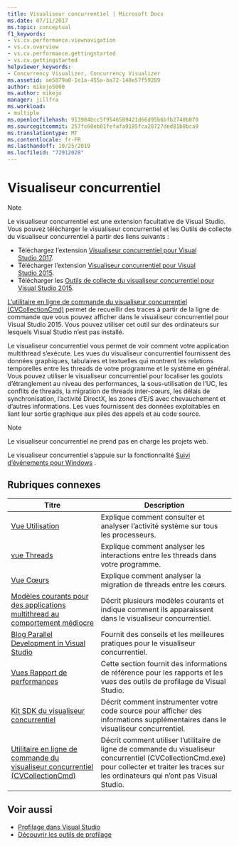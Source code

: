 ```yaml
---
title: Visualiseur concurrentiel | Microsoft Docs
ms.date: 07/11/2017
ms.topic: conceptual
f1_keywords:
- vs.cv.performance.viewnavigation
- vs.cv.overview
- vs.cv.performance.gettingstarted
- vs.cv.gettingstarted
helpviewer_keywords:
- Concurrency Visualizer, Concurrency Visualizer
ms.assetid: ae5879a0-1e1a-455a-ba72-148e57f59289
author: mikejo5000
ms.author: mikejo
manager: jillfra
ms.workload:
- multiple
ms.openlocfilehash: 913984bcc5f9546589421d66d95b6bfb2740b870
ms.sourcegitcommit: 257fc60eb01fefafa9185fca28727ded81b8bca9
ms.translationtype: MT
ms.contentlocale: fr-FR
ms.lasthandoff: 10/25/2019
ms.locfileid: "72912028"
---
```

# <a name="concurrency-visualizer"></a>Visualiseur concurrentiel

> [!NOTE]
> Le visualiseur concurrentiel est une extension facultative de Visual Studio. Vous pouvez télécharger le visualiseur concurrentiel et les Outils de collecte du visualiseur concurrentiel à partir des liens suivants :
>
> - Téléchargez l’extension [Visualiseur concurrentiel pour Visual Studio 2017](https://marketplace.visualstudio.com/items?itemName=VisualStudioProductTeam.ConcurrencyVisualizer2017#overview).
> - Télécharger l’extension [Visualiseur concurrentiel pour Visual Studio 2015](https://marketplace.visualstudio.com/items?itemName=Diagnostics.ConcurrencyVisualizerforVisualStudio2015).
> - Télécharger les [Outils de collecte du visualiseur concurrentiel pour Visual Studio 2015](https://www.microsoft.com/download/details.aspx?id=49103).
>
> [L’utilitaire en ligne de commande du visualiseur concurrentiel (CVCollectionCmd)](../profiling/concurrency-visualizer-command-line-utility-cvcollectioncmd.md) permet de recueillir des traces à partir de la ligne de commande que vous pouvez afficher dans le visualiseur concurrentiel pour Visual Studio 2015. Vous pouvez utiliser cet outil sur des ordinateurs sur lesquels Visual Studio n’est pas installé.

Le visualiseur concurrentiel vous permet de voir comment votre application multithread s’exécute. Les vues du visualiseur concurrentiel fournissent des données graphiques, tabulaires et textuelles qui montrent les relations temporelles entre les threads de votre programme et le système en général. Vous pouvez utiliser le visualiseur concurrentiel pour localiser les goulots d’étranglement au niveau des performances, la sous-utilisation de l’UC, les conflits de threads, la migration de threads inter-cœurs, les délais de synchronisation, l’activité DirectX, les zones d’E/S avec chevauchement et d’autres informations. Les vues fournissent des données exploitables en liant leur sortie graphique aux piles des appels et au code source.

> [!NOTE]
> Le visualiseur concurrentiel ne prend pas en charge les projets web.

Le visualiseur concurrentiel s’appuie sur la fonctionnalité [Suivi d’événements pour Windows](/windows/win32/etw/event-tracing-portal) .

## <a name="related-topics"></a>Rubriques connexes

|Titre|Description|
|-----------|-----------------|
|[Vue Utilisation](../profiling/utilization-view.md)|Explique comment consulter et analyser l’activité système sur tous les processeurs.|
|[vue Threads](../profiling/threads-view-parallel-performance.md)|Explique comment analyser les interactions entre les threads dans votre programme.|
|[Vue Cœurs](../profiling/cores-view.md)|Explique comment analyser la migration de threads entre les cœurs.|
|[Modèles courants pour des applications multithread au comportement médiocre](../profiling/common-patterns-for-poorly-behaved-multithreaded-applications.md)|Décrit plusieurs modèles courants et indique comment ils apparaissent dans le visualiseur concurrentiel.|
|[Blog Parallel Development in Visual Studio](https://blogs.msdn.microsoft.com/visualizeparallel/)|Fournit des conseils et les meilleures pratiques pour le visualiseur concurrentiel.|
|[Vues Rapport de performances](../profiling/performance-report-views.md)|Cette section fournit des informations de référence pour les rapports et les vues des outils de profilage de Visual Studio.|
|[Kit SDK du visualiseur concurrentiel](../profiling/concurrency-visualizer-sdk.md)|Décrit comment instrumenter votre code source pour afficher des informations supplémentaires dans le visualiseur concurrentiel.|
|[Utilitaire en ligne de commande du visualiseur concurrentiel (CVCollectionCmd)](../profiling/concurrency-visualizer-command-line-utility-cvcollectioncmd.md)|Décrit comment utiliser l’utilitaire de ligne de commande du visualiseur concurrentiel (CVCollectionCmd.exe) pour collecter et traiter les traces sur les ordinateurs qui n’ont pas Visual Studio.|

## <a name="see-also"></a>Voir aussi

- [Profilage dans Visual Studio](../profiling/index.yml)
- [Découvrir les outils de profilage](../profiling/profiling-feature-tour.md)
